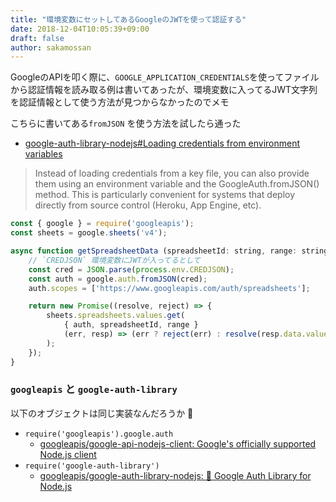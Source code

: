 ```yaml
---
title: "環境変数にセットしてあるGoogleのJWTを使って認証する"
date: 2018-12-04T10:05:39+09:00
draft: false
author: sakamossan
---
```


GoogleのAPIを叩く際に、`GOOGLE_APPLICATION_CREDENTIALS`を使ってファイルから認証情報を読み取る例は書いてあったが、環境変数に入ってるJWT文字列を認証情報として使う方法が見つからなかったのでメモ

こちらに書いてある`fromJSON` を使う方法を試したら通った

- [google-auth-library-nodejs#Loading credentials from environment variables](https://github.com/googleapis/google-auth-library-nodejs#loading-credentials-from-environment-variables)

> Instead of loading credentials from a key file, you can also provide them using an environment variable and the GoogleAuth.fromJSON() method. This is particularly convenient for systems that deploy directly from source control (Heroku, App Engine, etc).

```js
const { google } = require('googleapis');
const sheets = google.sheets('v4');

async function getSpreadsheetData (spreadsheetId: string, range: string) {
    // `CREDJSON` 環境変数にJWTが入ってるとして
    const cred = JSON.parse(process.env.CREDJSON);
    const auth = google.auth.fromJSON(cred);
    auth.scopes = ['https://www.googleapis.com/auth/spreadsheets'];

    return new Promise((resolve, reject) => {
        sheets.spreadsheets.values.get(
            { auth, spreadsheetId, range }
            (err, resp) => (err ? reject(err) : resolve(resp.data.values)),
        );
    });
}
```

### `googleapis` と `google-auth-library`

以下のオブジェクトは同じ実装なんだろうか 🤔

- `require('googleapis').google.auth`
    - [googleapis/google-api-nodejs-client: Google's officially supported Node.js client](https://github.com/googleapis/google-api-nodejs-client)
- `require('google-auth-library')`
    - [googleapis/google-auth-library-nodejs: 🔑 Google Auth Library for Node.js](https://github.com/googleapis/google-auth-library-nodejs)
